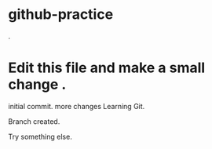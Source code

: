 # github-practice
.
# Edit this file and make a small change .
initial commit.
more changes
Learning Git.

Branch created.

Try something else.